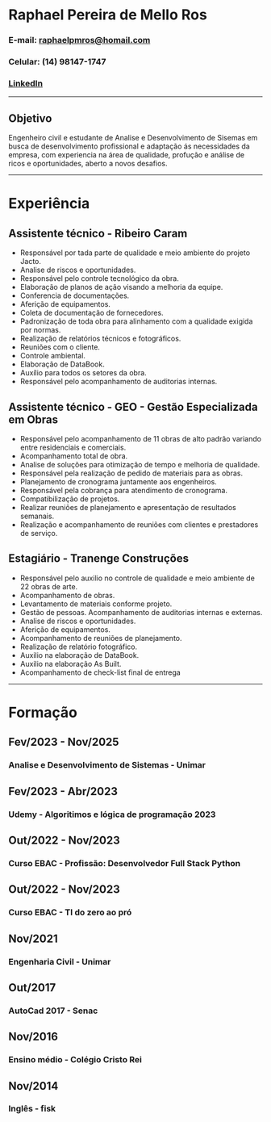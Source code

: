 # Raphael Pereira de Mello Ros
### E-mail: raphaelpmros@homail.com
### Celular: (14) 98147-1747
### [LinkedIn](https://www.linkedin.com/in/raphaelpmros/)
---
## Objetivo

Engenheiro civil e estudante de Analise e Desenvolvimento de Sisemas em busca de desenvolvimento profissional e adaptação ás necessidades da empresa, com experiencia na área de qualidade, profução e análise de ricos e oportunidades, aberto a novos desafios.

---

# Experiência
## Assistente técnico - Ribeiro Caram
- Responsável por tada parte de qualidade e meio ambiente do projeto Jacto.
- Analise de riscos e oportunidades.
- Responsável pelo controle tecnológico da obra.
- Elaboração de planos de ação visando a melhoria da equipe.
- Conferencia de documentações.
- Aferição de equipamentos.
- Coleta de documentação de fornecedores.
- Padronização de toda obra para alinhamento com a qualidade exigida por normas.
- Realização de relatórios técnicos e fotográficos.
- Reuniões com o cliente.
- Controle ambiental. 
- Elaboração de DataBook.
- Auxílio para todos os setores da obra.
- Responsável pelo acompanhamento de auditorias internas.
## Assistente técnico - GEO - Gestão Especializada em Obras
- Responsável pelo acompanhamento de 11 obras de alto padrão variando entre residenciais e comerciais.
- Acompanhamento total de obra.
- Analise de soluções para otimização de tempo e melhoria de qualidade.
- Responsável pela realização de pedido de materiais para as obras.
- Planejamento de cronograma juntamente aos engenheiros.
- Responsável pela cobrança para atendimento de cronograma.
- Compatibilização de projetos.
- Realizar reuniões de planejamento e apresentação de resultados semanais.
- Realização e acompanhamento de reuniões com clientes e prestadores de serviço.
## Estagiário - Tranenge Construções
- Responsável pelo auxilio no controle de qualidade e meio ambiente de 22 obras de arte.
- Acompanhamento de obras.
- Levantamento de materiais conforme projeto.
- Gestão de pessoas.
Acompanhamento de auditorias internas e externas.
- Analise de riscos e oportunidades.
- Aferição de equipamentos.
- Acompanhamento de reuniões de planejamento.
- Realização de relatório fotográfico.
- Auxilio na elaboração de DataBook.
- Auxilio na elaboração As Built.
- Acompanhamento de check-list final de entrega

---

# Formação
## Fev/2023 - Nov/2025
### Analise e Desenvolvimento de Sistemas - Unimar

## Fev/2023 - Abr/2023
### Udemy - Algoritimos e lógica de programação 2023

## Out/2022 - Nov/2023
### Curso EBAC - Profissão: Desenvolvedor Full Stack Python

## Out/2022 - Nov/2023
### Curso EBAC - TI do zero ao pró

## Nov/2021
### Engenharia Civil - Unimar

## Out/2017
### AutoCad 2017 - Senac

## Nov/2016
### Ensino médio - Colégio Cristo Rei

## Nov/2014
### Inglês - fisk